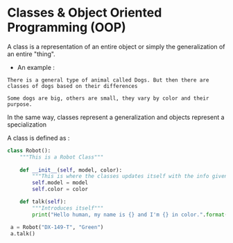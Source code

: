 # Classes & Object Oriented Programming (OOP)

A class is a representation of an entire object or simply the generalization of an entire "thing".

* An example :

```text
There is a general type of animal called Dogs. But then there are classes of dogs based on their differences

Some dogs are big, others are small, they vary by color and their purpose.
```

In the same way, classes represent a generalization and objects represent a specialization

A class is defined as :

```Python
class Robot():
    """This is a Robot Class"""
    
    def __init__(self, model, color):
        """This is where the classes updates itself with the info given"""
        self.model = model
        self.color = color

    def talk(self):
        """Introduces itself"""
        print("Hello human, my name is {} and I'm {} in color.".format(self.name, self.color))

 a = Robot("DX-149-T", "Green")
 a.talk()
```